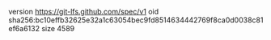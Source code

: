 version https://git-lfs.github.com/spec/v1
oid sha256:bc10effb32625e32a1c63054bec9fd8514634442769f8ca0d0038c81ef6a6132
size 4589
